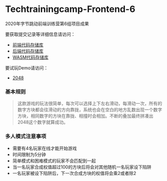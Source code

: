 # Techtrainingcamp-Frontend-6

2020年字节跳动前端训练营第6组项目成果

要获取提交记录等详细信息请访问：

- [前端代码存储库](https://github.com/BaldHead4/2048)
- [后端代码存储库](https://github.com/BaldHead4/2048-Backend)
- [WASM代码存储库](https://github.com/BaldHead4/2048-WASM)

要试玩Demo请访问：

- [2048](http://60.205.252.251/#/)

### 基本规则

> 这款游戏的玩法很简单，每次可以选择上下左右滑动，每滑动一次，所有的数字方块都会往滑动的方向靠拢，系统也会在空白的地方乱数出现一个数字方块，相同数字的方块在靠拢、相撞时会相加。不断的叠加最终拼凑出2048这个数字就算成功。

### 多人模式注意事项

- 需要有4名玩家在线才能开始游戏
- 时间限制为5分钟
- 简单模式和困难模式的玩家不会匹配到一起
- 当一名玩家合成权值超过100的方块后将会对其他随机一名玩家设下陷阱
- 一名玩家被设下陷阱后，下一次合成方块的权值将会乘2或者除2



